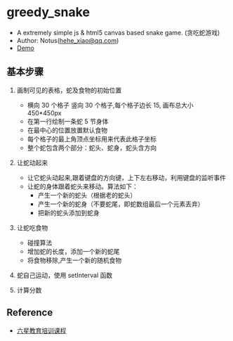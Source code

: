 # greedy_snake
- A extremely simple js &amp; html5 canvas based snake game. (贪吃蛇游戏)
- Author: Notus(hehe_xiao@qq.com)
- [Demo](https://notus629.github.io/greedy_snake/)


## 基本步骤

1. 画制可见的表格，蛇及食物的初始位置
    * 横向 30 个格子 竖向 30 个格子,每个格子边长 15, 画布总大小 450\*450px
    * 在第一行绘制一条蛇 5 节身体
    * 在最中心的位置放置默认食物
    * 每个格子的最上角顶点坐标用来代表此格子坐标
    * 整个蛇包含两个部分：蛇头、蛇身，蛇头含方向

2. 让蛇动起来
    * 让它蛇头动起来,跟着键盘的方向键，上下左右移动，利用键盘的监听事件
    * 让蛇的身体跟着蛇头来移动。算法如下：
        * 产生一个新的蛇头（根据老的蛇头）
        * 产生一个新的蛇身（不要蛇尾，即蛇数组最后一个元素丢弃）
        * 把新的蛇头添加到蛇身

3. 让蛇吃食物
    * 碰撞算法
    * 增加蛇的长度，添加一个新的蛇尾
    * 将食物移除,产生一个新的随机食物

4. 蛇自己运动，使用 setInterval 函数

5. 计算分数


## Reference
* [六星教育培训课程](https://ke.qq.com/course/167177)
